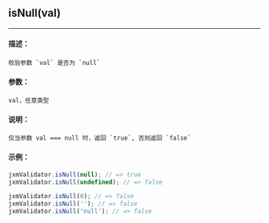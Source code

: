 
## isNull(val)

----------

#### 描述：

    校验参数 `val` 是否为 `null`

#### 参数：

    val，任意类型

#### 说明：

    仅当参数 val === null 时，返回 `true`, 否则返回 `false`

#### 示例：

```javascript
jxmValidator.isNull(null); // => true
jxmValidator.isNull(undefined); // => false

jxmValidator.isNull(0); // => false
jxmValidator.isNull(''); // => false
jxmValidator.isNull('null'); // => false
```
